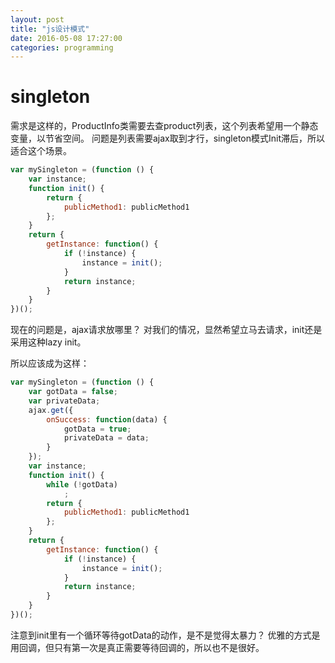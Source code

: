 ```yaml
---
layout: post
title: "js设计模式"
date: 2016-05-08 17:27:00
categories: programming
---
```


# singleton

需求是这样的，ProductInfo类需要去查product列表，这个列表希望用一个静态变量，以节省空间。
问题是列表需要ajax取到才行，singleton模式Init滞后，所以适合这个场景。

```javascript
var mySingleton = (function () {
    var instance;
    function init() {
        return {
            publicMethod1: publicMethod1
        };
    }
    return {
        getInstance: function() {
            if (!instance) {
                instance = init();
            }
            return instance;
        }
    }
})();
```

现在的问题是，ajax请求放哪里？
对我们的情况，显然希望立马去请求，init还是采用这种lazy init。

所以应该成为这样：

```javascript
var mySingleton = (function () {
    var gotData = false;
    var privateData;
    ajax.get({
        onSuccess: function(data) {
            gotData = true;
            privateData = data;
        }
    });
    var instance;
    function init() {
        while (!gotData)
            ;
        return {
            publicMethod1: publicMethod1
        };
    }
    return {
        getInstance: function() {
            if (!instance) {
                instance = init();
            }
            return instance;
        }
    }
})();
```

注意到init里有一个循环等待gotData的动作，是不是觉得太暴力？
优雅的方式是用回调，但只有第一次是真正需要等待回调的，所以也不是很好。
